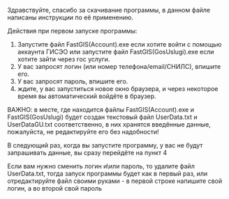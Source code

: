 Здравствуйте, спасибо за скачивание программы, в данном файле написаны инструкции по её применению.

Действия при первом запуске программы:
1. Запустите файл FastGIS(Account).exe если хотите войти с помощью аккаунта ГИСЭО или запустите файл FastGIS(GosUslugi).exe если хотите зайти через гос услуги.
2. У вас запросят логин (или номер телефона/email/СНИЛС), впишите его.
3. У вас запросят пароль, впишите его.
4. ждите, у вас запуститься новое окно браузера, и через некоторое время вы автоматический войдёте в браузер.

ВАЖНО: в месте, где находится файлы FastGIS(Account).exe и FastGIS(GosUslugi) будет создан текстовый файл UserData.txt и UserDataGU.txt соответственно, в них хранятся введённые данные, пожалуйста, не редактируйте его без надобности!

В следующий раз, когда вы запустите программу, у вас не будут запрашивать данные, вы сразу перейдёте на пункт 4

Если вам нужно сменить логин и\или пароль, то удалите файл UserData.txt, тогда запуск программы будет как в первый раз, или отредактируйте файл своими руками - в первой строке напишите свой логин, а во второй свой пароль

